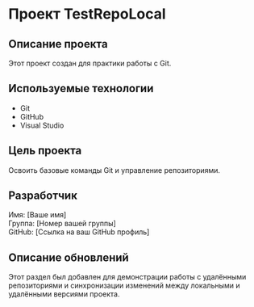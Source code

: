 # Проект TestRepoLocal
## Описание проекта
Этот проект создан для практики работы с Git.
## Используемые технологии
- Git
- GitHub
- Visual Studio
## Цель проекта
Освоить базовые команды Git и управление репозиториями.
## Разработчик
Имя: [Ваше имя]  
Группа: [Номер вашей группы]  
GitHub: [Ссылка на ваш GitHub профиль]
## Описание обновлений
Этот раздел был добавлен для демонстрации работы с 
удалёнными репозиториями и синхронизации изменений 
между локальными и удалёнными версиями проекта.
